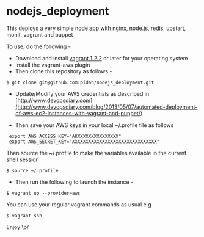 nodejs_deployment
=================

This deploys a very simple node app with nginx, node.js, redis, upstart, monit, vagrant and puppet

To use, do the following -

-  Download and install [vagrant 1.2.2](http://downloads.vagrantup.com/tags/v1.2.2) or later for your operating system
-  Install the vagrant-aws plugin
-  Then clone this repository as follows -

``` 
$ git clone git@github.com:pidah/nodejs_deployment.git
```
- Update/Modify your AWS credentials as described in [http://www.devopsdiary.com](http://www.devopsdiary.com/blog/2013/05/07/automated-deployment-of-aws-ec2-instances-with-vagrant-and-puppet/)

- Then save your AWS keys in your local ~/.profile file as follows

``` 
 export AWS_ACCESS_KEY="AKXXXXXXXXXXXXXXX"
 export AWS_SECRET_KEY="XXXXXXXXXXXXXXXXXXXXXXXXXXXXXXX"
```
Then source the ~/.profile to make the variables available in the current shell session

```  
$ source ~/.profile
```

- Then run the following to launch the instance -

```
$ vagrant up --provider=aws
```

You can use your regular vagrant commands as usual e.g

```  
$ vagrant ssh
```
Enjoy \o/

